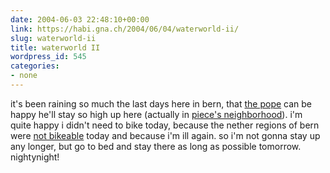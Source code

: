 ```yaml
---
date: 2004-06-03 22:48:10+00:00
link: https://habi.gna.ch/2004/06/04/waterworld-ii/
slug: waterworld-ii
title: waterworld II
wordpress_id: 545
categories:
- none
---
```


it's been raining so much the last days here in bern, that [the pope](https://google.com/search?hl=en&lr=&ie=UTF-8&safe=off&c2coff=1&q=papst+besuch+bern&btnG=Search) can be happy he'll stay so high up here (actually in [piece's neighborhood](https://pieceoplastic.com/index.php?p=1126)).
i'm quite happy i didn't need to bike today, because the nether regions of bern were [not bikeable](http://www.bernergazette.ch/archives/000415.html) today and because i'm ill again. so i'm not gonna stay up any longer, but go to bed and stay there as long as possible tomorrow.
nightynight!
